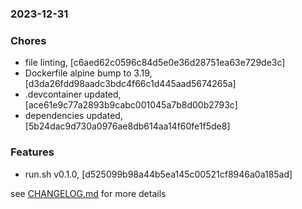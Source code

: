 ### 2023-12-31

### Chores
+ file linting, [c6aed62c0596c84d5e0e36d28751ea63e729de3c]
+ Dockerfile alpine bump to 3.19, [d3da26fdd98aadc3bdc4f66c1d445aad5674265a]
+ .devcontainer updated, [ace61e9c77a2893b9cabc001045a7b8d00b2793c]
+ dependencies updated, [5b24dac9d730a0976ae8db614aa14f60fe1f5de8]

### Features
+ run.sh v0.1.0, [d525099b98a44b5ea145c00521cf8946a0a185ad]

see <a href='https://github.com/mrjackwills/mealpedant_backup_server/blob/main/CHANGELOG.md'>CHANGELOG.md</a> for more details
